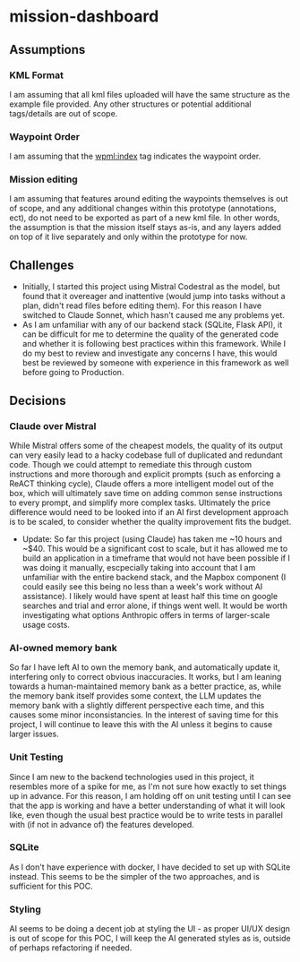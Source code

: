 # mission-dashboard

## Assumptions

### KML Format
I am assuming that all kml files uploaded will have the same structure as the example file provided. Any other structures or potential additional tags/details are out of scope.

### Waypoint Order
I am assuming that the <wpml:index> tag indicates the waypoint order.

### Mission editing
I am assuming that features around editing the waypoints themselves is out of scope, and any additional changes within this prototype (annotations, ect), do not need to be exported as part of a new kml file. In other words, the assumption is that the mission itself stays as-is, and any layers added on top of it live separately and only within the prototype for now.

## Challenges
- Initially, I started this project using Mistral Codestral as the model, but found that it overeager and inattentive (would jump into tasks without a plan, didn't read files before editing them). For this reason I have switched to Claude Sonnet, which hasn't caused me any problems yet. 
- As I am unfamiliar with any of our backend stack (SQLite, Flask API), it can be difficult for me to determine the quality of the generated code and whether it is following best practices within this framework. While I do my best to review and investigate any concerns I have, this would best be reviewed by someone with experience in this framework as well before going to Production.

## Decisions

### Claude over Mistral
While Mistral offers some of the cheapest models, the quality of its output can very easily lead to a hacky codebase full of duplicated and redundant code. Though we could attempt to remediate this through custom instructions and more thorough and explicit prompts (such as enforcing a ReACT thinking cycle), Claude offers a more intelligent model out of the box, which will ultimately save time on adding common sense instructions to every prompt, and simplify more complex tasks. Ultimately the price difference would need to be looked into if an AI first development approach is to be scaled, to consider whether the quality improvement fits the budget.

- Update: So far this project (using Claude) has taken me ~10 hours and ~$40. This would be a significant cost to scale, but it has allowed me to build an application in a timeframe that would not have been possible if I was doing it manually, escpecially taking into account that I am unfamiliar with the entire backend stack, and the Mapbox component (I could easily see this being no less than a week's work without AI assistance). I likely would have spent at least half this time on google searches and trial and error alone, if things went well. It would be worth investigating what options Anthropic offers in terms of larger-scale usage costs.

### AI-owned memory bank
So far I have left AI to own the memory bank, and automatically update it, interfering only to correct obvious inaccuracies. It works, but I am leaning towards a human-maintained memory bank as a better practice, as, while the memory bank itself provides some context, the LLM updates the memory bank with a slightly different perspective each time, and this causes some minor inconsistancies. In the interest of saving time for this project, I will continue to leave this with the AI unless it begins to cause larger issues.

### Unit Testing
Since I am new to the backend technologies used in this project, it resembles more of a spike for me, as I'm not sure how exactly to set things up in advance. For this reason, I am holding off on unit testing until I can see that the app is working and have a better understanding of what it will look like, even though the usual best practice would be to write tests in parallel with (if not in advance of) the features developed.

### SQLite
As I don't have experience with docker, I have decided to set up with SQLite instead. This seems to be the simpler of the two approaches, and is sufficient for this POC.

### Styling
AI seems to be doing a decent job at styling the UI - as proper UI/UX design is out of scope for this POC, I will keep the AI generated styles as is, outside of perhaps refactoring if needed.
